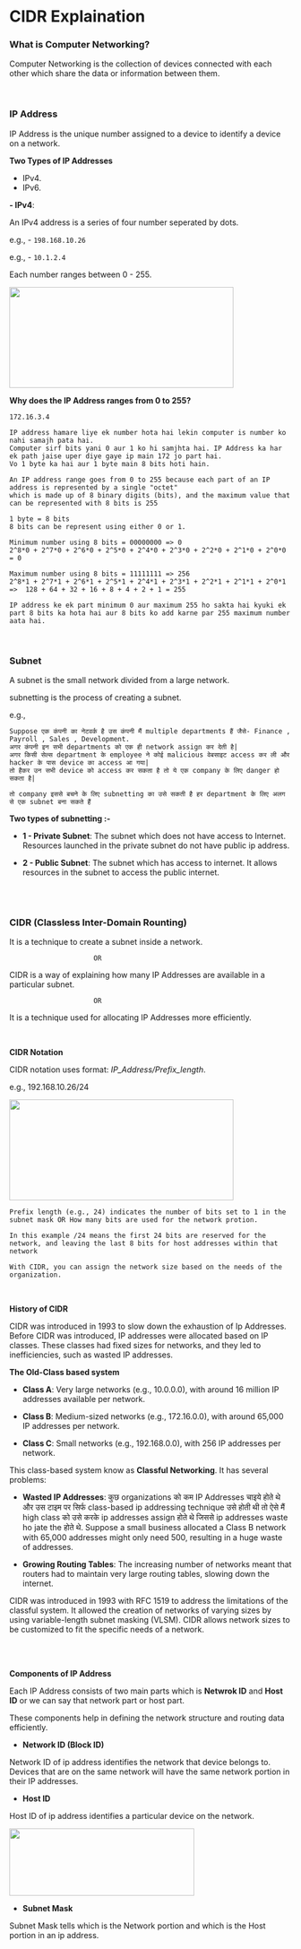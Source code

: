 # CIDR Explaination

### What is Computer Networking?

Computer Networking is the collection of devices connected with each other which share the data or information between them.

<br>

### IP Address

IP Address is the unique number assigned to a device to identify a device on a network.

**Two Types of IP Addresses**

- IPv4.
- IPv6.

**- IPv4**:

An IPv4 address is a series of four number seperated by dots.

e.g., - ```198.168.10.26```

e.g., - ```10.1.2.4```

Each number ranges between 0 - 255.

<img src="https://github.com/user-attachments/assets/c7464fd6-9028-40f4-b194-bf64bc59e1b1" width="400" height="180">

<br>

**Why does the IP Address ranges from 0 to 255?**

```172.16.3.4```

```
IP address hamare liye ek number hota hai lekin computer is number ko nahi samajh pata hai.
Computer sirf bits yani 0 aur 1 ko hi samjhta hai. IP Address ka har ek path jaise uper diye gaye ip main 172 jo part hai.
Vo 1 byte ka hai aur 1 byte main 8 bits hoti hain.

An IP address range goes from 0 to 255 because each part of an IP address is represented by a single "octet"
which is made up of 8 binary digits (bits), and the maximum value that can be represented with 8 bits is 255

1 byte = 8 bits
8 bits can be represent using either 0 or 1.

Minimum number using 8 bits = 00000000 => 0
2^8*0 + 2^7*0 + 2^6*0 + 2^5*0 + 2^4*0 + 2^3*0 + 2^2*0 + 2^1*0 + 2^0*0 = 0

Maximum number using 8 bits = 11111111 => 256
2^8*1 + 2^7*1 + 2^6*1 + 2^5*1 + 2^4*1 + 2^3*1 + 2^2*1 + 2^1*1 + 2^0*1 =>  128 + 64 + 32 + 16 + 8 + 4 + 2 + 1 = 255

IP address ke ek part minimum 0 aur maximum 255 ho sakta hai kyuki ek part 8 bits ka hota hai aur 8 bits ko add karne par 255 maximum number aata hai.
```

<br>

### Subnet

A subnet is the small network divided from a large network.

subnetting is the process of creating a subnet.

e.g.,

```
Suppose एक कंपनी का नेटवर्क है उस कंपनी मैं multiple departments हैं जैसे- Finance , Payroll , Sales , Development.
अगर कंपनी इन सभी departments को एक ही network assign कर देती है|
अगर किसी सेल्स department के employee ने कोई malicious वेबसाइट access कर ली और hacker के पास device का access आ गया|
तो हैकर उन सभी device को access कर सकता है तो ये एक company के लिए danger हो सकता है|

तो company इससे बचने के लिए subnetting का उसे सकती है हर department के लिए अलग से एक subnet बना सकते हैं  
```

**Two types of subnetting :-**

- **1 - Private Subnet**: The subnet which does not have access to Internet. Resources launched in the private subnet do not have public ip address.

- **2 - Public Subnet**: The subnet which has access to internet. It allows resources in the subnet to access the public internet.

<br>
<br>

### CIDR (Classless Inter-Domain Rounting)

It is a technique to create a subnet inside a network.

```
                     OR
```

CIDR is a way of explaining how many IP Addresses are available in a particular subnet.

```
                     OR
```

It is a technique used for allocating IP Addresses more efficiently.

<br>

**CIDR Notation**

CIDR notation uses format: _IP_Address/Prefix_length_.

e.g.,  192.168.10.26/24

<img src="https://github.com/user-attachments/assets/c9f38301-027f-4779-91ea-1a361d789387" width="400" height="180">

```Prefix length (e.g., 24) indicates the number of bits set to 1 in the subnet mask OR How many bits are used for the network protion.```

```In this example /24 means the first 24 bits are reserved for the network, and leaving the last 8 bits for host addresses within that network```

```With CIDR, you can assign the network size based on the needs of the organization.```

<br>

**History of CIDR**

CIDR was introduced in 1993 to slow down the exhaustion of Ip Addresses. Before CIDR was introduced, IP addresses were allocated based on IP classes. These classes had fixed sizes for networks, and they led to inefficiencies, such as wasted IP addresses.

**The Old-Class based system**

- **Class A**: Very large networks (e.g., 10.0.0.0), with around 16 million IP addresses available per network.

- **Class B**: Medium-sized networks (e.g., 172.16.0.0), with around 65,000 IP addresses per network.

- **Class C**: Small networks (e.g., 192.168.0.0), with 256 IP addresses per network.

This class-based system know as **Classful Networking**. It has several problems:

- **Wasted IP Addresses**: कुछ organizations को कम IP Addresses चाइये होते थे और उस टाइम पर सिर्फ class-based ip addressing technique उसे होती थी तो ऐसे मैं high class को उसे करके ip addresses assign होते थे जिससे ip addresses waste ho jate the होते थे. Suppose a small business allocated a Class B network with 65,000 addresses might only need 500, resulting in a huge waste of addresses.

- **Growing Routing Tables**: The increasing number of networks meant that routers had to maintain very large routing tables, slowing down the internet.

CIDR was introduced in 1993 with RFC 1519 to address the limitations of the classful system. It allowed the creation of networks of varying sizes by using variable-length subnet masking (VLSM). CIDR allows network sizes to be customized to fit the specific needs of a network.

<br>
<br>

**Components of IP Address**

Each IP Address consists of two main parts which is **Netwrok ID** and **Host ID** or we can say that network part or host part.

These components help in defining the network structure and routing data efficiently.

- **Network ID (Block ID)**

Network ID of ip address identifies the network that device belongs to. Devices that are on the same network will have the same network portion in their IP addresses.

- **Host ID**

Host ID of ip address identifies a particular device on the network.

<img src="https://github.com/user-attachments/assets/d8b48702-7ffc-43cc-9a0f-135ead4e2e30" width="330" height="120">

- **Subnet Mask**

Subnet Mask tells which is the Network portion and which is the Host portion in an ip address.
